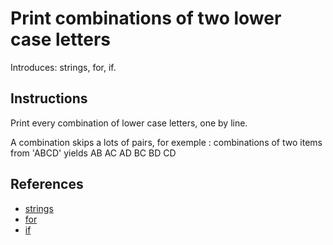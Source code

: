 # Print combinations of two lower case letters

Introduces: strings, for, if.

## Instructions

Print every combination of lower case letters, one by line.

A combination skips a lots of pairs, for exemple :
combinations of two items  from 'ABCD' yields AB AC AD BC BD CD

## References
 - [strings](https://docs.python.org/3/tutorial/introduction.html#strings)
 - [for](https://docs.python.org/3/tutorial/controlflow.html#for-statements)
 - [if](https://docs.python.org/3/tutorial/controlflow.html#if-statements)
